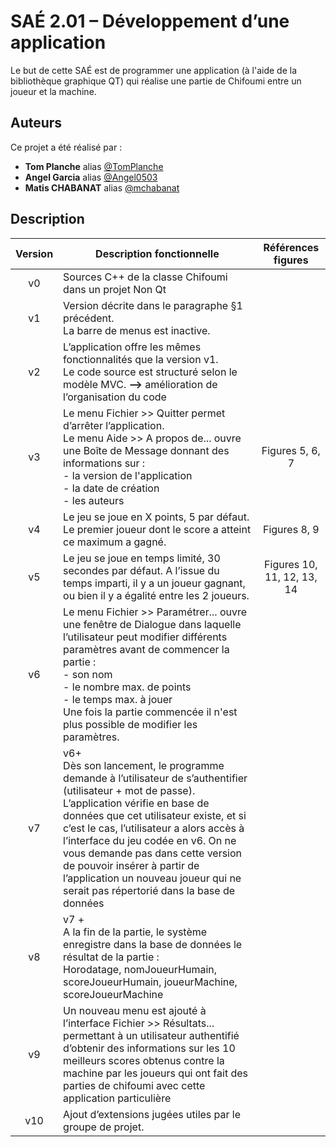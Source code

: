# SAÉ 2.01 – Développement d’une application

Le but de cette SAÉ est de programmer une application (à l'aide de la bibliothèque graphique QT)
qui réalise une partie de Chifoumi entre un joueur et la machine.


## Auteurs

Ce projet a été réalisé par :

* **Tom Planche** alias [@TomPlanche](https://github.com/TomPlanche)
* **Angel Garcia** alias [@Angel0503](https://github.com/Angel0503)
* **Matis CHABANAT** alias [@mchabanat](https://github.com/mchabanat)


## Description

<table>
    <thead>
        <tr>
            <th align="center">Version</th>
            <th align="center">Description fonctionnelle</th>
            <th align="center">Références figures</th>
        </tr>
    </thead>
    <tbody>
        <tr>
            <td align="center">v0</td>
            <td align="left">Sources C++ de la classe Chifoumi dans un projet Non Qt</td>
            <td align="center"></td>
        </tr>
        <tr>
            <td align="center">v1</td>
            <td align="left">Version décrite dans le paragraphe §1 précédent.<br> La barre de menus est inactive.</td>
            <td align="center"></td>
        </tr>
        <tr>
            <td align="center">v2</td>
            <td align="left">L’application offre les mêmes fonctionnalités que la version v1.<br>
            Le code source est structuré selon le modèle MVC. <strong>--></strong> amélioration de l’organisation du code</td>
            <td align="center"></td>
        </tr>
        <tr>
            <td align="center">v3</td>
            <td align="left">Le menu <a color="blue">Fichier >> Quitter</a> permet d’arrêter l’application.<br>
            Le menu <a color="blue">Aide >> A propos de...</a> ouvre une Boîte de Message donnant des informations sur :
            <br>
            - la version de l'application<br>
            - la date de création<br>
            - les auteurs<br>
            </td>
            <td align="center">Figures 5, 6, 7</td>
        </tr><tr>
            <td align="center">v4</td>
            <td align="left">Le jeu se joue en X points, 5 par défaut. Le premier joueur dont le score a atteint ce maximum a gagné.</td>
            <td align="center">Figures 8, 9</td>
        </tr>
        <tr>
            <td align="center">v5</td>
            <td align="left">Le jeu se joue en temps limité, 30 secondes par défaut. A l’issue du temps imparti, il y a un joueur gagnant, ou bien il y a égalité entre les 2 joueurs.</td>
            <td align="center">Figures 10, 11, 12, 13, 14</td>
        </tr>
        <tr>
            <td align="center">v6</td>
            <td align="left">Le menu <a color="blue">Fichier >> Paramétrer... </a>ouvre une fenêtre de Dialogue dans laquelle l’utilisateur peut modifier différents paramètres avant de commencer la partie :<br>
            - son nom<br>
            - le nombre max. de points<br>
            - le temps max. à jouer<br>
            Une fois la partie commencée il n'est plus possible de modifier les paramètres.
            </td>
            <td align="center"></td>
        </tr>
        <tr>
            <td align="center">v7</td>
            <td align="left">v6+<br>
            Dès son lancement, le programme demande à l’utilisateur de s’authentifier 
			(utilisateur + mot de passe). L’application vérifie en base de données que cet 
			utilisateur existe, et si c’est le cas, l’utilisateur a alors accès à l’interface du jeu 
			codée en v6. On ne vous demande pas dans cette version de pouvoir insérer à partir 
			de l’application un nouveau joueur qui ne serait pas répertorié dans la base de 
			données</td>
            <td align="center"></td>
        </tr>
        <tr>
            <td align="center">v8</td>
            <td align="left">v7 +<br>
            A la fin de la partie, le système enregistre dans la base de données le résultat de la partie :<br>
            Horodatage, nomJoueurHumain, scoreJoueurHumain, joueurMachine, scoreJoueurMachine</td>
            <td align="center"></td>
        </tr>
        <tr>
            <td align="center">v9</td>
            <td align="left">Un nouveau menu est ajouté à l’interface <a color="blue">Fichier >> Résultats...</a> permettant à un 
			utilisateur authentifié d’obtenir des informations sur les 10 meilleurs scores obtenus 
			contre la machine par les joueurs qui ont fait des parties de chifoumi avec cette 
			application particulière </td>
            <td align="center"></td>
        </tr>
        <tr>
            <td align="center">v10</td>
            <td align="left">Ajout d’extensions jugées utiles par le groupe de projet.</td>
            <td align="center"></td>
        </tr>
    </tbody>
</table>

